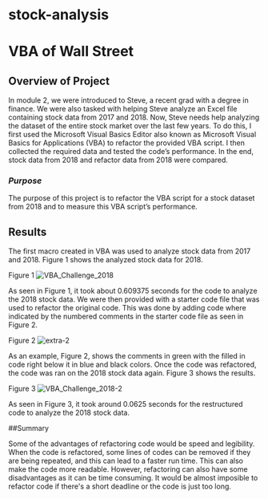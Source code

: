 # stock-analysis
# VBA of Wall Street

## Overview of Project 
In module 2, we were introduced to Steve, a recent grad with a degree in finance.  We were also tasked with helping Steve analyze an Excel file containing stock data from 2017 and 2018.  Now, Steve needs help analyzing the dataset of the entire stock market over the last few years.  To do this, I first used the Microsoft Visual Basics Editor also known as Microsoft Visual Basics for Applications (VBA) to refactor the provided VBA script. I then collected the required data and tested the code’s performance.  In the end, stock data from 2018 and refactor data from 2018 were compared.  

  ### *Purpose*
  The purpose of this project is to refactor the VBA script for a stock dataset from 2018 and to measure this VBA script’s performance.

## Results
The first macro created in VBA was used to analyze stock data from 2017 and 2018. Figure 1 shows the analyzed stock data for 2018.

Figure 1
![VBA_Challenge_2018](https://user-images.githubusercontent.com/115508896/204389460-faff08b8-9ea3-4e50-b4a8-d3d6912a7dcd.png)

As seen in Figure 1, it took about 0.609375 seconds for the code to analyze the 2018 stock data.  We were then provided with a starter code file that was used to refactor the original code.  This was done by adding code where indicated by the numbered comments in the starter code file as seen in Figure 2.  

Figure 2
![extra-2](https://user-images.githubusercontent.com/115508896/204389482-4b9e740e-069d-4579-8010-171571d0427f.png)

As an example, Figure 2, shows the comments in green with the filled in code right below it in blue and black colors.  Once the code was refactored, the code was ran on the 2018 stock data again.  Figure 3 shows the results.

Figure 3
![VBA_Challenge_2018-2](https://user-images.githubusercontent.com/115508896/204389513-c321c643-9e85-49e0-8439-476c4d2a7eae.png)

As seen in Figure 3, it took around 0.0625 seconds for the restructured code to analyze the 2018 stock data.

##Summary

Some of the advantages of refactoring code would be speed and legibility. When the code is refactored, some lines of codes can be removed if they are being repeated, and this can lead to a faster run time.  This can also make the code more readable.  However, refactoring can also have some disadvantages as it can be time consuming.  It would be almost imposible to refactor code if there's a short deadline or the code is just too long.    
